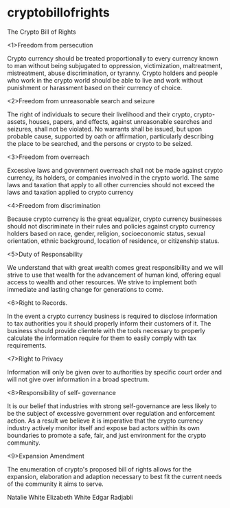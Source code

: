 # cryptobillofrights
The Crypto Bill of Rights

<1>Freedom from persecution
<p>
Crypto currency should be treated proportionally to every currency known to man without being subjugated to oppression, victimization, maltreatment, mistreatment, abuse discrimination, or tyranny. Crypto holders and people who work in the crypto world should be able to live and work without punishment or harassment based on their currency of choice.
  </p>

<2>Freedom from unreasonable search and seizure
<p>
The right of individuals to secure their livelihood and their crypto, crypto-assets, houses, papers, and effects, against unreasonable searches and seizures, shall not be violated. No warrants shall be issued, but upon probable cause, supported by oath or affirmation, particularly describing the place to be searched, and the persons or crypto to be seized.
  </p>
  
<3>Freedom from overreach
<p>
Excessive laws and government overreach shall not be made against crypto currency, its holders, or companies involved in the crypto world. The same laws and taxation that apply to all other currencies should not exceed the laws and taxation applied to crypto currency
  </p>
<4>Freedom from discrimination
<p>
Because crypto currency is the great equalizer, crypto currency businesses should not discriminate in their rules and policies against crypto currency holders based on race, gender, religion, socioeconomic status, sexual orientation, ethnic background, location of residence, or citizenship status.
  </p>
<5>Duty of Responsability 
<p>
We understand that with great wealth comes great responsibility and we will strive to use that wealth for the advancement of human kind, offering equal access to wealth and other resources. We strive to implement both immediate and lasting change for generations to come. 
  </p>
<6>Right to Records. 
<p>
In the event a crypto currency business is required to disclose information to tax authorities you it should properly inform their customers of it. The business should provide clientele with the tools necessary to properly calculate the information require for them to easily comply with tax requirements. 
  </p>
<7>Right to Privacy
<p>
Information will only be given over to authorities by specific court order and will not give over information in a broad spectrum.
  </p>
<8>Responsibility of self- governance 
<p>
It is our belief that industries with strong self-governance are less likely to be the subject of excessive government over regulation and enforcement action. As a result we believe it is imperative that the crypto currency industry actively monitor itself and expose bad actors within its own boundaries to promote a safe, fair, and just environment for the crypto community.
  </p>
<9>Expansion Amendment<p>
  
The enumeration of crypto's proposed bill of rights allows for the expansion, elaboration and adaption necessary to best fit the current needs of the community it aims to serve.
  </p>
<sign>
  Natalie White
  Elizabeth White
  Edgar Radjabli
  
